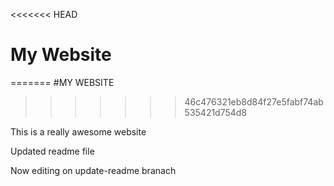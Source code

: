 <<<<<<< HEAD
# My Website	
=======
#MY WEBSITE
>>>>>>> 46c476321eb8d84f27e5fabf74ab535421d754d8

This is a really awesome website

Updated readme file

Now editing on update-readme branach
